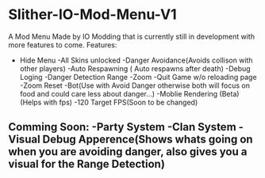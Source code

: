 # Slither-IO-Mod-Menu-V1
A Mod Menu Made by IO Modding that is currently still in development with more features to come.
Features:
- Hide Menu
-All Skins unlocked
-Danger Avoidance(Avoids collison with other players)
-Auto Respawning ( Auto respawns after death)
-Debug Loging
-Danger Detection Range
-Zoom
-Quit Game w/o reloading page
-Zoom Reset
-Bot(Use with Avoid Danger otherwise both will focus on food and could care less about danger...)
-Moblie Rendering (Beta) (Helps with fps)
-120 Target FPS(Soon to be changed)

Comming Soon:
-Party System
-Clan System
-Visual Debug Apperence(Shows whats going on when you are avoiding danger, also gives you a visual for the Range Detection)
-
